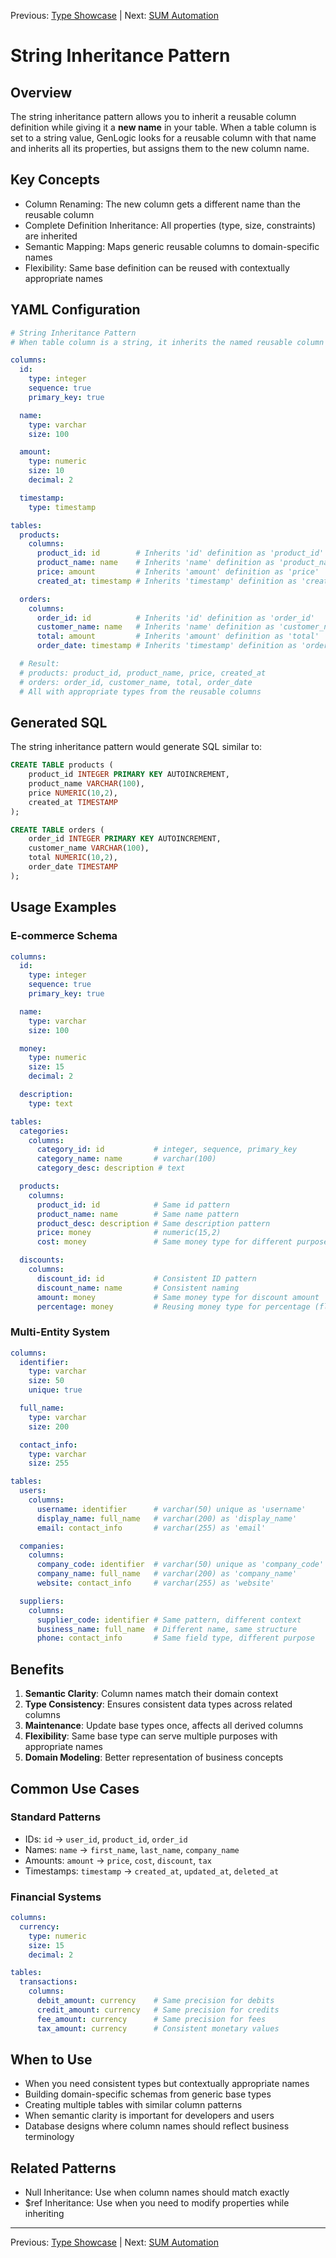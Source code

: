Previous: [Type Showcase](../basic/type-showcase.md) | Next: [SUM Automation](../automations/sum-automation.md)

# String Inheritance Pattern

## Overview

The string inheritance pattern allows you to inherit a reusable column definition while giving it a **new name** in your table. When a table column is set to a string value, GenLogic looks for a reusable column with that name and inherits all its properties, but assigns them to the new column name.

## Key Concepts

- Column Renaming: The new column gets a different name than the reusable column
- Complete Definition Inheritance: All properties (type, size, constraints) are inherited
- Semantic Mapping: Maps generic reusable columns to domain-specific names
- Flexibility: Same base definition can be reused with contextually appropriate names

## YAML Configuration

```yaml
# String Inheritance Pattern
# When table column is a string, it inherits the named reusable column with a NEW NAME

columns:
  id:
    type: integer
    sequence: true
    primary_key: true

  name:
    type: varchar
    size: 100

  amount:
    type: numeric
    size: 10
    decimal: 2

  timestamp:
    type: timestamp

tables:
  products:
    columns:
      product_id: id        # Inherits 'id' definition as 'product_id'
      product_name: name    # Inherits 'name' definition as 'product_name'
      price: amount         # Inherits 'amount' definition as 'price'
      created_at: timestamp # Inherits 'timestamp' definition as 'created_at'

  orders:
    columns:
      order_id: id          # Inherits 'id' definition as 'order_id'
      customer_name: name   # Inherits 'name' definition as 'customer_name'
      total: amount         # Inherits 'amount' definition as 'total'
      order_date: timestamp # Inherits 'timestamp' definition as 'order_date'

  # Result:
  # products: product_id, product_name, price, created_at
  # orders: order_id, customer_name, total, order_date
  # All with appropriate types from the reusable columns
```

## Generated SQL

The string inheritance pattern would generate SQL similar to:

```sql
CREATE TABLE products (
    product_id INTEGER PRIMARY KEY AUTOINCREMENT,
    product_name VARCHAR(100),
    price NUMERIC(10,2),
    created_at TIMESTAMP
);

CREATE TABLE orders (
    order_id INTEGER PRIMARY KEY AUTOINCREMENT,
    customer_name VARCHAR(100),
    total NUMERIC(10,2),
    order_date TIMESTAMP
);
```

## Usage Examples

### E-commerce Schema
```yaml
columns:
  id:
    type: integer
    sequence: true
    primary_key: true

  name:
    type: varchar
    size: 100

  money:
    type: numeric
    size: 15
    decimal: 2

  description:
    type: text

tables:
  categories:
    columns:
      category_id: id           # integer, sequence, primary_key
      category_name: name       # varchar(100)
      category_desc: description # text

  products:
    columns:
      product_id: id            # Same id pattern
      product_name: name        # Same name pattern
      product_desc: description # Same description pattern
      price: money              # numeric(15,2)
      cost: money               # Same money type for different purpose

  discounts:
    columns:
      discount_id: id           # Consistent ID pattern
      discount_name: name       # Consistent naming
      amount: money             # Same money type for discount amount
      percentage: money         # Reusing money type for percentage (flexible)
```

### Multi-Entity System
```yaml
columns:
  identifier:
    type: varchar
    size: 50
    unique: true

  full_name:
    type: varchar
    size: 200

  contact_info:
    type: varchar
    size: 255

tables:
  users:
    columns:
      username: identifier      # varchar(50) unique as 'username'
      display_name: full_name   # varchar(200) as 'display_name'
      email: contact_info       # varchar(255) as 'email'

  companies:
    columns:
      company_code: identifier  # varchar(50) unique as 'company_code'
      company_name: full_name   # varchar(200) as 'company_name'
      website: contact_info     # varchar(255) as 'website'

  suppliers:
    columns:
      supplier_code: identifier # Same pattern, different context
      business_name: full_name  # Different name, same structure
      phone: contact_info       # Same field type, different purpose
```

## Benefits

1. **Semantic Clarity**: Column names match their domain context
2. **Type Consistency**: Ensures consistent data types across related columns
3. **Maintenance**: Update base types once, affects all derived columns
4. **Flexibility**: Same base type can serve multiple purposes with appropriate names
5. **Domain Modeling**: Better representation of business concepts

## Common Use Cases

### Standard Patterns
- IDs: `id` → `user_id`, `product_id`, `order_id`
- Names: `name` → `first_name`, `last_name`, `company_name`
- Amounts: `amount` → `price`, `cost`, `discount`, `tax`
- Timestamps: `timestamp` → `created_at`, `updated_at`, `deleted_at`

### Financial Systems
```yaml
columns:
  currency:
    type: numeric
    size: 15
    decimal: 2

tables:
  transactions:
    columns:
      debit_amount: currency    # Same precision for debits
      credit_amount: currency   # Same precision for credits
      fee_amount: currency      # Same precision for fees
      tax_amount: currency      # Consistent monetary values
```

## When to Use

- When you need consistent types but contextually appropriate names
- Building domain-specific schemas from generic base types
- Creating multiple tables with similar column patterns
- When semantic clarity is important for developers and users
- Database designs where column names should reflect business terminology

## Related Patterns

- Null Inheritance: Use when column names should match exactly
- $ref Inheritance: Use when you need to modify properties while inheriting

---

Previous: [Type Showcase](../basic/type-showcase.md) | Next: [SUM Automation](../automations/sum-automation.md)
